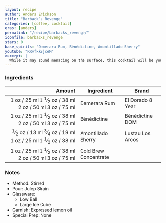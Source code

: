 ```yaml
---
layout: recipe
author: Anders Erickson
title: "Barback’s Revenge"
categories: [coffee, cocktail]
eras: [anders]
permalink: "/recipe/barbacks_revenge/"
iconfile: barbacks_revenge
stars: 0
base_spirits: "Demerara Rum, Bénédictine, Amontillado Sherry"
youtube: "RRvfkkSjceM"
excerpt: |
  While it may sound menacing on the surface, this cocktail will be your cold-brew coffee's new best friend. With herbal sweetness from the rum and benedictine to savory elements from the sherry.
---
```


### Ingredients

| Amount | Ingredient            | Brand            |
| -----: | --------------------- | ---------------- |
|   <span class="onex active">1 oz  / 25 ml</span> <span class="onehalfx">1 <sup>1</sup>&frasl;<sub>2</sub> oz  / 38 ml</span> <span class="twox">2 oz  / 50 ml</span> <span class="threex">3 oz  / 75 ml</span>| Demerara Rum          | El Dorado 8 Year |
|   <span class="onex active">1 oz  / 25 ml</span> <span class="onehalfx">1 <sup>1</sup>&frasl;<sub>2</sub> oz  / 38 ml</span> <span class="twox">2 oz  / 50 ml</span> <span class="threex">3 oz  / 75 ml</span>| Bénédictine           | Bénédictine DOM  |
| <span class="onex active"> <sup>1</sup>&frasl;<sub>2</sub> oz  / 13 ml</span> <span class="onehalfx"> <sup>3</sup>&frasl;<sub>4</sub> oz  / 19 ml</span> <span class="twox">1 oz  / 25 ml</span> <span class="threex">1 <sup>1</sup>&frasl;<sub>2</sub> oz  / 38 ml</span>| Amontillado Sherry    | Lustau Los Arcos |
|   <span class="onex active">1 oz  / 25 ml</span> <span class="onehalfx">1 <sup>1</sup>&frasl;<sub>2</sub> oz  / 38 ml</span> <span class="twox">2 oz  / 50 ml</span> <span class="threex">3 oz  / 75 ml</span>| Cold Brew Concentrate |

### Notes

- Method: Stirred
- Pour: Julep Strain
- Glassware:
  - Low Ball
  - Large Ice Cube
- Garnish: Expressed lemon oil
- Special Prep: None

    
<script type="application/ld+json">
{
  "@context": "https://schema.org",
  "@type": "Recipe",
  "author": {
    "@type": "Person",
    "name": "{{ page.author }}"
    },
  "description": "{{ page.excerpt | strip_html | replace: '"', "'" }}",
  "recipeIngredient": [
  "1 oz Demerara Rum ",
  "1 oz Bénédictine",
  "0.5 oz Amontillado Sherry ",
  "1 oz Cold Brew Concentrate"
    ],
  "name": "{{ page.title }}",
  "recipeInstructions": [
    {
      "@type": "HowToStep",
      "text": "- Method: Stirred"
    },
    {
      "@type": "HowToStep",
      "text": "- Pour: Julep Strain"
    },
    {
      "@type": "HowToStep",
      "text": "- Glassware:"
    },
    {
      "@type": "HowToStep",
      "text": "  - Low Ball"
    },
    {
      "@type": "HowToStep",
      "text": "  - Large Ice Cube"
    },
    {
      "@type": "HowToStep",
      "text": "- Garnish: Expressed lemon oil"
    },
    {
      "@type": "HowToStep",
      "text": "- Special Prep: None"
    }
    ],
  "recipeYield": "1 cocktail",
  "recipeCategory": "cocktail",
  {%- if page.stars and site.data.ratings[page.iconfile].ratings -%}"aggregateRating": "{%- include stars_metadata.html %} out of 5",{%- endif -%}
  "recipeCuisine": "global",
  "prepTime": "PT20M",
  "cookTime": "PT15S",
  "keywords": "{{ page.title }}, cocktail, {{ page.eras }}, {%- include category_metadata.html -%}, {%- include spirits_metadata.html -%}"
}
</script>

    